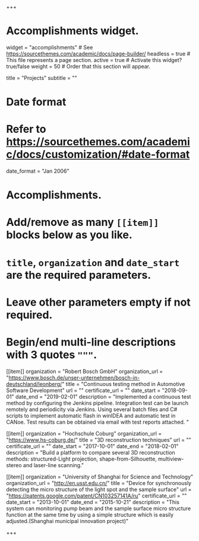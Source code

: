 +++
# Accomplishments widget.
widget = "accomplishments"  # See https://sourcethemes.com/academic/docs/page-builder/
headless = true  # This file represents a page section.
active = true  # Activate this widget? true/false
weight = 50  # Order that this section will appear.

title = "Projects"
subtitle = ""

# Date format
#   Refer to https://sourcethemes.com/academic/docs/customization/#date-format
date_format = "Jan 2006"

# Accomplishments.
#   Add/remove as many `[[item]]` blocks below as you like.
#   `title`, `organization` and `date_start` are the required parameters.
#   Leave other parameters empty if not required.
#   Begin/end multi-line descriptions with 3 quotes `"""`.

[[item]]
  organization = "Robert Bosch GmbH"
  organization_url = "https://www.bosch.de/unser-unternehmen/bosch-in-deutschland/leonberg/"
  title = "Continuous testing method in Automotive Software Development"
  url = ""
  certificate_url = ""
  date_start = "2018-09-01"
  date_end = "2019-02-01"
  description = "Implemented a continuous test method by configuring the Jenkins pipeline. Integration test can be launch remotely and periodicity via Jenkins. Using several batch files and C# scripts to implement automatic flash in winIDEA and automatic test in CANoe. Test results can be obtained via email with test reports attached. "

[[item]]
  organization = "Hochschule Coburg"
  organization_url = "https://www.hs-coburg.de/"
  title = "3D reconstruction techniques"
  url = ""
  certificate_url = ""
  date_start = "2017-10-01"
  date_end = "2018-02-01"
  description = "Build a platform to compare several 3D reconstruction methods: structured-Light projection, shape-from-Silhouette, multiview-stereo and laser-line scanning."
  
[[item]]
  organization = "University of Shanghai for Science and Technology"
  organization_url = "http://en.usst.edu.cn/"
  title = "Device for synchronously detecting the micro structure of the light spot and the sample surface"
  url = "https://patents.google.com/patent/CN103257141A/ru"
  certificate_url = ""
  date_start = "2013-10-01"
  date_end = "2015-10-21"
  description = "This system can monitoring pump beam and the sample surface micro structure function at the same time by using a simple structure which is easily adjusted.(Shanghai municipal innovation project)"

+++

